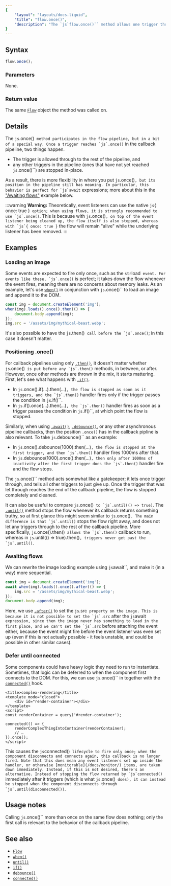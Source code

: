 ```yaml
---
{
	"layout": "layouts/docs.liquid",
	"title": "flow.once()",
	"description": "The `js`flow.once()`` method allows one trigger through in the pipeline and simultaneously stops the flow it was called on whenever that happens."
}
---
```


## Syntax

```js
flow.once();
```

### Parameters

None.

### Return value

The same [`Flow`](/docs/flow/) object the method was called on.

## Details

The `js`.once()`` method participates in the flow pipeline, but in a bit of a special way. Once a trigger reaches `js`.once()`` in the callback pipeline, two things happen.

- The trigger is allowed through to the rest of the pipeline, and
- any other triggers in the pipeline (ones that have not yet reached `js`.once()``) are stopped in-place.

As a result, there is more flexibility in where you put `js`.once()``, but its position in the pipeline still has meaning. In particular, this behavior is perfect for `js`await`` expressions; more about this in the ["Awaiting flows"](./#awaiting-flows) example below.

:::warning
**Warning:** Theoretically, event listeners can use the native `js`{ once: true }`` option; when using flows, it is strongly recommended to use `js`.once()``. This is because with `js`.once()``, on top of the event listener being cleaned up, the flow itself is also stopped, whereas with `js`{ once: true }`` the flow will remain "alive" while the underlying listener has been removed.
:::

## Examples

### Loading an image

Some events are expected to fire only once, such as the `str`load`` event. For events like these, `js`.once()`` is perfect; it takes down the flow whenever the event fires, meaning there are no concerns about memory leaks. As an example, let's use [`when()`](/docs/when/) in conjunction with `js`.once()`` to load an image and append it to the DOM.

```js
const img = document.createElement('img');
when(img).loads().once().then(() => {
	document.body.append(img);
});
img.src = '/assets/img/mythical-beast.webp';
```

It's also possible to have the `js`.then()`` call before the `js`.once()``; in this case it doesn't matter.

### Positioning .once()

For callback pipelines using only [`.then()`](/docs/flow/then/), it doesn't matter whether `js`.once()`` is put before any `js`.then()`` methods, in between, or after. However, once other methods are thrown in the mix, it starts mattering. First, let's see what happens with [`.if()`](/docs/flow/if/).

- In `js`.once().if(…).then(…)``, the flow is stopped as soon as it triggers, and the `js`.then()`` handler fires only if the trigger passes the condition in `js`.if()``.
- In `js`.if().once(…).then(…)``, the `js`.then()`` handler fires as soon as a trigger passes the condition in `js`.if()``, at which point the flow is stopped.

Similarly, when using [`.await()`](/docs/flow/await/), [`.debounce()`](/docs/flow/debounce/), or any other asynchronous pipeline callbacks, then the position `.once()` has in the callback pipline is also relevant. To take `js`.debounce()`` as an example:

- In `js`.once().debounce(1000).then(…)``, the flow is stopped at the first trigger, and then `js`.then()`` handler fires 1000ms after that.
- In `js`.debounce(1000).once().then(…)``, then only after 1000ms of inactivity after the first trigger does the `js`.then()`` handler fire and the flow stops.

The `js`.once()`` method acts somewhat like a gatekeeper; it lets once trigger through, and tells all other triggers to just give up. Once the trigger that was let through reaches the end of the callback pipeline, the flow is stopped completely and cleaned.

It can also be useful to compare `js`.once()`` to `js`.until(() => true)``. The [`.until()`](/docs/flow/until/) method stops the flow whenever its callback returns something truthy, so at first glance this might seem similar to `js`.once()``. The main difference is that `js`.until()`` stops the flow right away, and does not let any triggers through to the rest of the callback pipeline. More specifically, `js`.once().then()`` allows the `js`.then()`` callback to run, whereas in `js`.until(() => true).then()``, triggers never get past the `js`.until()``.

### Awaiting flows

We can rewrite the image loading example using `js`await``, and make it (in a way) more sequential.

```js
const img = document.createElement('img');
await when(img).loads().once().after(() => {
	img.src = '/assets/img/mythical-beast.webp';
});
document.body.append(img);
```

Here, we use [`.after()`](/docs/flow/after/) to set the `js`.src`` property on the image. This is because it is not possible to set the `js`.src`` after the `js`await`` expression, since then the image never has something to load in the first place, and we can't set the `js`.src`` before attaching the event either, because the event might fire before the event listener was even set up (even if this is not actually possible - it feels unstable, and could be possible in other similar cases).

### Defer until connected

Some components could have heavy logic they need to run to instantiate. Sometimes, that logic can be deferred to when the component first connects to the DOM. For this, we can use `js`.once()`` in together with the [`connected()`](/docs/components/connected/) hook.

```yz
<title>complex-rendering</title>
<template mode="closed">
	<div id="render-container"></div>
</template>
<script>
const renderContainer = query('#render-container');

connected(() => {
	renderComplexThingIntoContainer(renderContainer);
	// …
}).once();
</script>
```

This causes the `js`connected()`` lifecycle to fire only once; when the component disconnects and connects again, this callback is no longer fired. Note that this does mean any event listeners set up inside the handler, or otherwise [monitorable](/docs/monitor/) items, are taken down immediately. Instead, if this is not desired, there's an alternative. Instead of stopping the flow returned by `js`connected()`` immediately after it triggers (which is what `js`.once()`` does), it can instead be stopped when the component disconnects through `js`.until(disconnected())``.

## Usage notes

Calling `js`.once()`` more than once on the same flow does nothing; only the first call is relevant to the behavior of the callback pipeline.

## See also

- [`Flow`](/docs/flow/)
- [`when()`](/docs/when/)
- [`until()`](/docs/flow/until/)
- [`if()`](/docs/flow/if/)
- [`debounce()`](/docs/flow/debounce/)
- [`connected()`](/docs/components/connected/)
